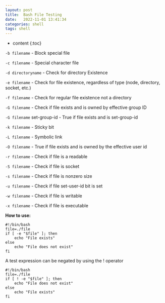 ```yaml
---
layout: post
title:  Bash File Testing
date:   2022-11-01 13:41:34
categories: shell
tags: shell
---
```


* content
{:toc}

``-b filename`` - Block special file

``-c filename`` - Special character file

``-d directoryname`` - Check for directory Existence

``-e filename`` - Check for file existence, regardless of type (node, directory, socket, etc.)

``-f filename`` - Check for regular file existence not a directory

``-G filename`` - Check if file exists and is owned by effective group ID

``-G filename`` set-group-id - True if file exists and is set-group-id

``-k filename`` - Sticky bit

``-L filename`` - Symbolic link

``-O filename`` - True if file exists and is owned by the effective user id

``-r filename`` - Check if file is a readable

``-S filename`` - Check if file is socket

``-s filename`` - Check if file is nonzero size

``-u filename`` - Check if file set-user-id bit is set

``-w filename`` - Check if file is writable

``-x filename`` - Check if file is executable


**How to use:**

``` shell
#!/bin/bash
file=./file
if [ -e "$file" ]; then
    echo "File exists"
else 
    echo "File does not exist"
fi 
```

A test expression can be negated by using the ! operator
``` shell
#!/bin/bash
file=./file
if [ ! -e "$file" ]; then
    echo "File does not exist"
else 
    echo "File exists"
fi 
```